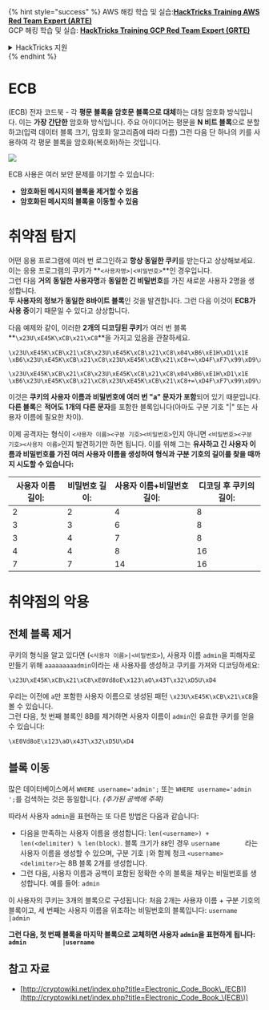 {% hint style="success" %}
AWS 해킹 학습 및 실습:<img src="/.gitbook/assets/arte.png" alt="" data-size="line">[**HackTricks Training AWS Red Team Expert (ARTE)**](https://training.hacktricks.xyz/courses/arte)<img src="/.gitbook/assets/arte.png" alt="" data-size="line">\
GCP 해킹 학습 및 실습: <img src="/.gitbook/assets/grte.png" alt="" data-size="line">[**HackTricks Training GCP Red Team Expert (GRTE)**<img src="/.gitbook/assets/grte.png" alt="" data-size="line">](https://training.hacktricks.xyz/courses/grte)

<details>

<summary>HackTricks 지원</summary>

* [**구독 요금제**](https://github.com/sponsors/carlospolop)를 확인하세요!
* 💬 [**디스코드 그룹**](https://discord.gg/hRep4RUj7f)에 가입하거나 [**텔레그램 그룹**](https://t.me/peass)에 참여하거나 **트위터** 🐦 [**@hacktricks\_live**](https://twitter.com/hacktricks\_live)**를 팔로우하세요**.
* [**HackTricks**](https://github.com/carlospolop/hacktricks) 및 [**HackTricks Cloud**](https://github.com/carlospolop/hacktricks-cloud) 깃헙 레포지토리에 PR을 제출하여 해킹 트릭을 공유하세요.

</details>
{% endhint %}


# ECB

(ECB) 전자 코드북 - 각 **평문 블록을 암호문 블록으로 대체**하는 대칭 암호화 방식입니다. 이는 **가장 간단한** 암호화 방식입니다. 주요 아이디어는 평문을 **N 비트 블록**으로 분할하고(입력 데이터 블록 크기, 암호화 알고리즘에 따라 다름) 그런 다음 단 하나의 키를 사용하여 각 평문 블록을 암호화(복호화)하는 것입니다.

![](https://upload.wikimedia.org/wikipedia/commons/thumb/e/e6/ECB_decryption.svg/601px-ECB_decryption.svg.png)

ECB 사용은 여러 보안 문제를 야기할 수 있습니다:

* **암호화된 메시지의 블록을 제거할 수 있음**
* **암호화된 메시지의 블록을 이동할 수 있음**

# 취약점 탐지

어떤 응용 프로그램에 여러 번 로그인하고 **항상 동일한 쿠키**를 받는다고 상상해보세요. 이는 응용 프로그램의 쿠키가 **`<사용자명>|<비밀번호>`**인 경우입니다.\
그런 다음 **거의** **동일한 사용자명**과 **동일한 긴 비밀번호**를 가진 새로운 사용자 2명을 생성합니다.\
**두 사용자의 정보가 동일한 8바이트 블록**인 것을 발견합니다. 그런 다음 이것이 **ECB가 사용 중**이기 때문일 수 있다고 상상합니다.

다음 예제와 같이, 이러한 **2개의 디코딩된 쿠키**가 여러 번 블록 **`\x23U\xE45K\xCB\x21\xC8`**을 가지고 있음을 관찰하세요.
```
\x23U\xE45K\xCB\x21\xC8\x23U\xE45K\xCB\x21\xC8\x04\xB6\xE1H\xD1\x1E \xB6\x23U\xE45K\xCB\x21\xC8\x23U\xE45K\xCB\x21\xC8+=\xD4F\xF7\x99\xD9\xA9

\x23U\xE45K\xCB\x21\xC8\x23U\xE45K\xCB\x21\xC8\x04\xB6\xE1H\xD1\x1E \xB6\x23U\xE45K\xCB\x21\xC8\x23U\xE45K\xCB\x21\xC8+=\xD4F\xF7\x99\xD9\xA9
```
이것은 **쿠키의 사용자 이름과 비밀번호에 여러 번 "a" 문자가 포함**되어 있기 때문입니다. **다른 블록**은 **적어도 1개의 다른 문자**를 포함한 블록입니다(아마도 구분 기호 "|" 또는 사용자 이름에 필요한 차이).

이제 공격자는 형식이 `<사용자 이름><구분 기호><비밀번호>`인지 아니면 `<비밀번호><구분 기호><사용자 이름>`인지 발견하기만 하면 됩니다. 이를 위해 그는 **유사하고 긴 사용자 이름과 비밀번호를 가진 여러 사용자 이름을 생성하여 형식과 구분 기호의 길이를 찾을 때까지 시도할 수 있습니다:**

| 사용자 이름 길이: | 비밀번호 길이: | 사용자 이름+비밀번호 길이: | 디코딩 후 쿠키의 길이: |
| ---------------- | ---------------- | ------------------------- | --------------------------------- |
| 2                | 2                | 4                         | 8                                 |
| 3                | 3                | 6                         | 8                                 |
| 3                | 4                | 7                         | 8                                 |
| 4                | 4                | 8                         | 16                                |
| 7                | 7                | 14                        | 16                                |

# 취약점의 악용

## 전체 블록 제거

쿠키의 형식을 알고 있다면 (`<사용자 이름>|<비밀번호>`), 사용자 이름 `admin`을 피해자로 만들기 위해 `aaaaaaaaadmin`이라는 새 사용자를 생성하고 쿠키를 가져와 디코딩하세요:
```
\x23U\xE45K\xCB\x21\xC8\xE0Vd8oE\x123\aO\x43T\x32\xD5U\xD4
```
우리는 이전에 `a`만 포함한 사용자 이름으로 생성된 패턴 `\x23U\xE45K\xCB\x21\xC8`을 볼 수 있습니다.\
그런 다음, 첫 번째 블록인 8B를 제거하면 사용자 이름이 `admin`인 유효한 쿠키를 얻을 수 있습니다:
```
\xE0Vd8oE\x123\aO\x43T\x32\xD5U\xD4
```
## 블록 이동

많은 데이터베이스에서 `WHERE username='admin';` 또는 `WHERE username='admin    ';`를 검색하는 것은 동일합니다. _(추가된 공백에 주목)_

따라서 사용자 `admin`을 표현하는 또 다른 방법은 다음과 같습니다:

* 다음을 만족하는 사용자 이름을 생성합니다: `len(<username>) + len(<delimiter) % len(block)`. 블록 크기가 `8B`인 경우 `username       `라는 사용자 이름을 생성할 수 있으며, 구분 기호 `|`와 함께 청크 `<username><delimiter>`는 8B 블록 2개를 생성합니다.
* 그런 다음, 사용자 이름과 공백이 포함된 정확한 수의 블록을 채우는 비밀번호를 생성합니다. 예를 들어: `admin   `

이 사용자의 쿠키는 3개의 블록으로 구성됩니다: 처음 2개는 사용자 이름 + 구분 기호의 블록이고, 세 번째는 사용자 이름을 위조하는 비밀번호의 블록입니다: `username       |admin   `

**그런 다음, 첫 번째 블록을 마지막 블록으로 교체하면 사용자 `admin`을 표현하게 됩니다: `admin          |username`**

## 참고 자료

* [http://cryptowiki.net/index.php?title=Electronic_Code_Book\_(ECB)](http://cryptowiki.net/index.php?title=Electronic_Code_Book_\(ECB\))
